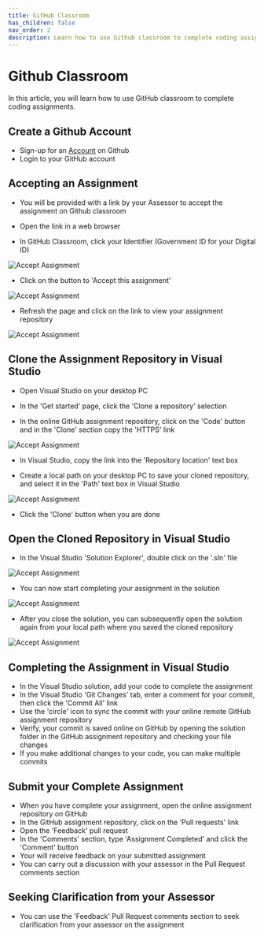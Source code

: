 ```yaml
---
title: GitHub Classroom
has_children: false
nav_order: 2
description: Learn how to use Github classroom to complete coding assignments
---
```


# Github Classroom

In this article, you will learn how to use GitHub classroom to complete coding assignments.

## Create a Github Account

- Sign-up for an [Account](https://github.com/) on Github
- Login to your GitHub account

## Accepting an Assignment

- You will be provided with a link by your Assessor to accept the assignment on Github classroom
- Open the link in a web browser

- In GitHub Classroom, click your Identifier (Government ID for your Digital ID)

 ![Accept Assignment](/images/accept_assignment.png)


- Click on the button to 'Accept this assignment'

 ![Accept Assignment](/images/accept_assignment-2.png)

- Refresh the page and click on the link to view your assignment repository

 ![Accept Assignment](/images/accept_assignment-3.png)


## Clone the Assignment Repository in Visual Studio

- Open Visual Studio on your desktop PC

- In the 'Get started' page, click the 'Clone a repository' selection

- In the online GitHub assignment repository, click on the 'Code' button and in the 'Clone' section copy the 'HTTPS' link

 ![Accept Assignment](/images/clone_project.png)

- In Visual Studio, copy the link into the 'Repository location' text box 

- Create a local path on your desktop PC to save your cloned repository, and select it in the 'Path' text box in Visual Studio

 ![Accept Assignment](/images/clone_project-2.png)

- Click the 'Clone' button when you are done

## Open the Cloned Repository in Visual Studio

- In the Visual Studio 'Solution Explorer', double click on the '.sln' file

 ![Accept Assignment](/images/project_open.png)
 
- You can now start completing your assignment in the solution

 ![Accept Assignment](/images/project_open-2.png)


- After you close the solution, you can subsequently open the solution again from your local path where you saved the cloned repository

 ![Accept Assignment](/images/project_open-3.png)

## Completing the Assignment in Visual Studio

- In the Visual Studio solution, add your code to complete the assignment
- In the Visual Studio 'Git Changes' tab, enter a comment for your commit, then click the 'Commit All' link
- Use the 'circle' icon to sync the commit with your online remote GitHub assignment repository
- Verify, your commit is saved online on GitHub by opening the solution folder in the GitHub assignment repository and checking your file changes
- If you make additional changes to your code, you can make multiple commits

## Submit your Complete Assignment

- When you have complete your assignment, open the online assignment repository on GitHub
- In the GitHub assignment repository, click on the 'Pull requests' link
- Open the 'Feedback' pull request
- In the 'Comments' section, type 'Assignment Completed' and click the 'Comment' button
- Your will receive feedback on your submitted assignment
- You can carry out a discussion with your assessor in the Pull Request comments section

## Seeking Clarification from your Assessor

- You can use the 'Feedback' Pull Request comments section to seek clarification from your assessor on the assignment